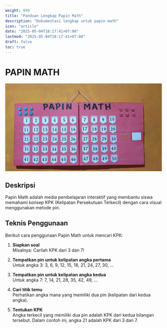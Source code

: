 ```yaml
---
weight: 999
title: "Panduan Lengkap Papin Math"
description: "Dokumentasi lengkap untuk papin math"
icon: "article"
date: "2025-05-04T18:17:41+07:00"
lastmod: "2025-05-04T18:17:41+07:00"
draft: false
toc: true
---
```


# PAPIN MATH

![Papin Math](/images/media_ajar/papin_math.jpg)

## Deskripsi

Papin Math adalah media pembelajaran interaktif yang membantu siswa memahami konsep KPK (Kelipatan Persekutuan Terkecil) dengan cara visual menggunakan metode pin.

## Teknis Penggunaan

Berikut cara penggunaan Papin Math untuk mencari KPK:

1. **Siapkan soal**  
   Misalnya: Carilah KPK dari 3 dan 7!

2. **Tempatkan pin untuk kelipatan angka pertama**  
   Untuk angka 3: 3, 6, 9, 12, 15, 18, 21, 24, 27, 30, ...

3. **Tempatkan pin untuk kelipatan angka kedua**  
   Untuk angka 7: 7, 14, 21, 28, 35, 42, 49, ...

4. **Cari titik temu**  
   Perhatikan angka mana yang memiliki dua pin (kelipatan dari kedua angka).

5. **Tentukan KPK**  
   Angka terkecil yang memiliki dua pin adalah KPK dari kedua bilangan tersebut. Dalam contoh ini, angka 21 adalah KPK dari 3 dan 7.

